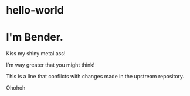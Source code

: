 # hello-world
# I'm Bender.

Kiss my shiny metal ass!

I'm way greater that you might think!

This is a line that conflicts with changes made in the upstream repository.

Ohohoh
